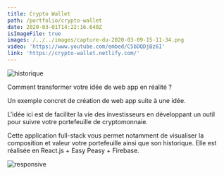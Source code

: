 ```yaml
---
title: Crypto Wallet
path: /portfolio/crypto-wallet
date: 2020-03-01T14:22:16.640Z
isImageFile: true
images: /../../images/capture-du-2020-03-09-15-11-34.png
video: 'https://www.youtube.com/embed/C5bDQDjBz6I'
link: 'https://crypto-wallet.netlify.com/'
---
```

![historique](/../../images/capture-du-2020-03-09-15-11-46.png "historique")

Comment transformer votre idée de web app en réalité ?

Un exemple concret de création de web app suite à une idée.

L'idée ici est de faciliter la vie des investisseurs en développant un outil pour suivre votre portefeuille de cryptomonnaie.

Cette application full-stack vous permet notamment de visualiser la composition et valeur votre portefeuille ainsi que son historique. Elle est réalisée en React.js + Easy Peasy + Firebase.

![responsive](/../../images/capture-du-2020-03-09-15-09-47.png "responsive")
